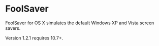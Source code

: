 FoolSaver
=========

FoolSaver for OS X simulates the default Windows XP and Vista screen savers.

Version 1.2.1 requires 10.7+.
